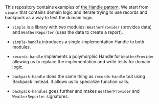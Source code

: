 This repository contains examples of [the Handle pattern](https://jaspervdj.be/posts/2018-03-08-handle-pattern.html). We start from `simple` that contains domain logic and iterate trying to use records and backpack as a way to test the domain logic.

- `simple` is a library with two modules: `WeatherProvider` (provides data) and `WeatherReporter` (uses the data to create a report).

- `simple-handle` introduces a single-implementation Handle to both modules.

- `records-handle` implements a polymorphic Handle for `WeatherProvider` allowing us to replace the implementation and write tests for domain logic.

- `backpack-handle` does the same thing as `records-handle` but using Backpack instead. It allows us to specialize function calls.

- `backpack-handles` goes further and makes `WeatherProvider` and `WeatherReporter` signatures.
